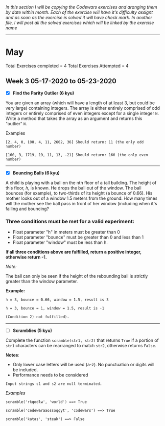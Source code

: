_In this section I will be copying the Codewars exercises and aranging them by date within month. Each of the exercise will have it's difficulty assignt and as soon as the exercise is solved it will have check mark. In another file, I will post all the solved exercises which will be linked by the exercise name_

----------
# May
Total Exercises completed = 4
Total Exercises Attempted = 4

## Week 3 05-17-2020 to 05-23-2020

- [X] **Find the Parity Outlier (6 kyu)**

You are given an array (which will have a length of at least 3, but could be very large) containing integers. The array is either entirely comprised of odd integers or entirely comprised of even integers except for a single integer `N`. Write a method that takes the array as an argument and returns this "outlier" `N`.

Examples

`[2, 4, 0, 100, 4, 11, 2602, 36]
Should return: 11 (the only odd number)`

`[160, 3, 1719, 19, 11, 13, -21]
Should return: 160 (the only even number)`

-------
- [X] **Bouncing Balls (6 kyu)**

A child is playing with a ball on the nth floor of a tall building. The height of this floor, _h_, is known.
He drops the ball out of the window. The ball bounces (for example), to two-thirds of its height (a bounce of 0.66).
His mother looks out of a window 1.5 meters from the ground.
How many times will the mother see the ball pass in front of her window (including when it's falling and bouncing?

### Three conditions must be met for a valid experiment:
* Float parameter "h" in meters must be greater than 0
* Float parameter "bounce" must be greater than 0 and less than 1
* Float parameter "window" must be less than h.

**If all three conditions above are fulfilled, return a positive integer, otherwise return -1.**

_Note:_

The ball can only be seen if the height of the rebounding ball is strictly greater than the window parameter.

**Example:**

`h = 3, bounce = 0.66, window = 1.5, result is 3`

`h = 3, bounce = 1, window = 1.5, result is -1`

`(Condition 2) not fulfilled).`

----------
- [ ] **Scramblies (5 kyu)**

Complete the function `scramble(str1, str2)` that returns `True` if a portion of `str1` characters can be rearranged to match `str2`, otherwise returns `False`.

**Notes:**

* Only lower case letters will be used (a-z). No punctuation or digits will be included.
* Performance needs to be considered

`Input strings s1 and s2 are null terminated.`


_Examples_

`scramble('rkqodlw', 'world') ==> True`

`scramble('cedewaraaossoqqyt', 'codewars') ==> True`

`scramble('katas', 'steak') ==> False`
